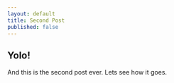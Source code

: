 ```yaml
---
layout: default
title: Second Post
published: false
---
```


## Yolo!

And this is the second post ever. Lets see how it goes.